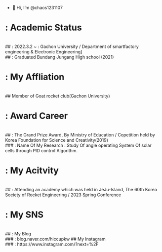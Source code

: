 - 👋 Hi, I’m @chaos1231107

# : Academic Status
<br/>
## : 2022.3.2 ~ : Gachon University / Department of smartfactory engineering & Electronic Engineering]
<br/>
## : Graduated Bundang Jungang High school (2021)

# : My Affliation
<br/>
## Member of Goat rocket club(Gachon University)

# : Award Career
<br/>
## : The Grand Prize Award, By Ministry of Education / Copetition held by Korea Foundation for Science and Creativity(2019)	
<br/>
### : Name Of My Research : Study Of angle operating System Of solar cells through PID control Algorithm.

# : My Acitvity
<br/> ## : Attending an academy which was held in JeJu-Island, The 60th Korea Society of Rocket Engineering / 2023 Spring Conference

# : My SNS
<br/>
## : My Blog
<br/>
### : blog.naver.com/hiccupkw
## My Instagram 
<br/>
### : https://www.instagram.com/?next=%2F
